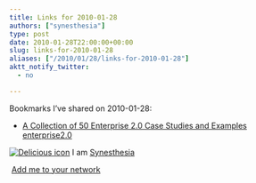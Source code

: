 ```yaml
---
title: Links for 2010-01-28
authors: ["synesthesia"]
type: post
date: 2010-01-28T22:00:00+00:00
slug: links-for-2010-01-28 
aliases: ["/2010/01/28/links-for-2010-01-28"]
aktt_notify_twitter:
  - no

---
```

Bookmarks I&#8217;ve shared on 2010-01-28:

  * [A Collection of 50 Enterprise 2.0 Case Studies and Examples][1] 
    [enterprise2.0][2] </li> </ul> 
    
    <p class="deliciouslink">
      <a href="https://del.icio.us/synesthesia" title="See all my bookmarks on del.icio.us"><img src="https://www.synesthesia.co.uk/images/deliciousicon.jpg" alt="Delicious icon" /></a>&nbsp;I am <a href="https://del.icio.us/synesthesia" title="See all my bookmarks on del.icio.us">Synesthesia</a>
    </p>
    
    <p class="deliciouslink">
      <a href="https://del.icio.us/network?add=synesthesia" title="Add me to your del.icio.us network"><img src="https://www.synesthesia.co.uk/images/add.gif" alt="" /></a>&nbsp;<a href="https://del.icio.us/network?add=synesthesia" title="Add me to your del.icio.us network">Add me to your network</a>
    </p>

 [1]: https://www.jmorganmarketing.com/collection-enterprise-2-0-case-studies-examples
 [2]: https://delicious.com/synesthesia/enterprise2.0